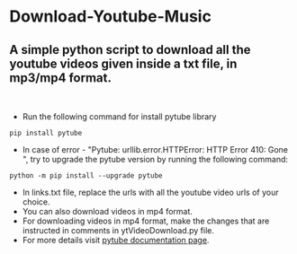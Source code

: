 # Download-Youtube-Music
## A simple python script to download all the youtube videos given inside a txt file, in mp3/mp4 format.
<br> 

- Run the following command for install pytube library
```
pip install pytube
```
- In case of error - "Pytube: urllib.error.HTTPError: HTTP Error 410: Gone ", try to upgrade the pytube version by running the following command:
```
python -m pip install --upgrade pytube
```
- In links.txt file, replace the urls with all the youtube video urls of your choice. 
- You can also download videos in mp4 format. 
- For downloading videos in mp4 format, make the changes that are instructed in comments in ytVideoDownload.py file.
- For more details visit [pytube documentation page](https://pytube.io/en/latest/).
